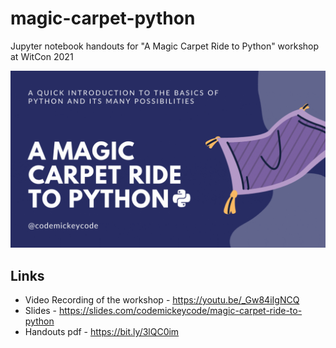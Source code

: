 # magic-carpet-python
Jupyter notebook handouts for "A Magic Carpet Ride to Python" workshop at WitCon 2021

![Magic Carpet Python](https://github.com/codemickeycode/magic-carpet-python/blob/main/images/magic-carpet-python.gif?raw=true)

## Links
- Video Recording of the workshop - https://youtu.be/_Gw84iIgNCQ
- Slides - https://slides.com/codemickeycode/magic-carpet-ride-to-python
- Handouts pdf - https://bit.ly/3lQC0im
